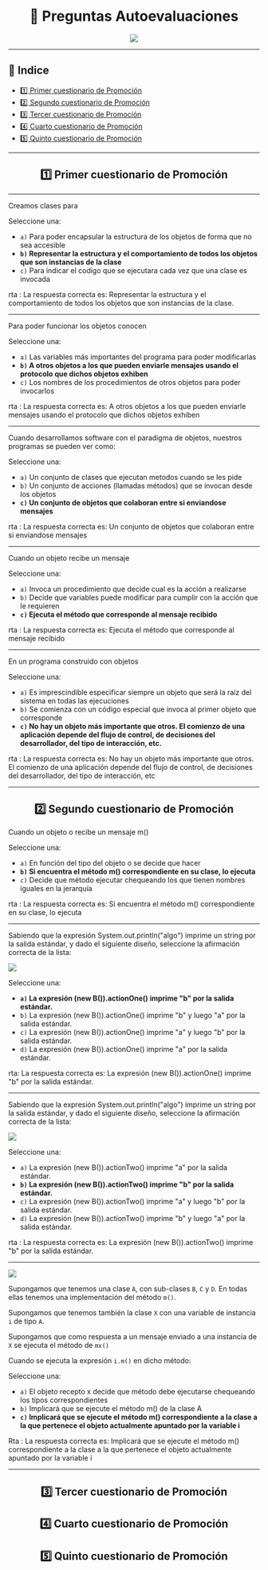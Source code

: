 <h1 align="center"> 📝 Preguntas Autoevaluaciones</h1>

<div align="center">
  <img src="https://media.giphy.com/media/555LNFtAGCaTC0tffa/giphy.gif"/>
 </div>

---

## 📕 Indice
- [1️⃣ Primer cuestionario de Promoción](#1️⃣-primer-cuestionario-de-promoción)
- [2️⃣ Segundo cuestionario de Promoción](#2️⃣-segundo-cuestionario-de-promoción)
- [3️⃣ Tercer cuestionario de Promoción](#3️⃣-tercer-cuestionario-de-promoción)
- [4️⃣ Cuarto cuestionario de Promoción](#4️⃣-cuarto-cuestionario-de-promoción)
- [5️⃣ Quinto cuestionario de Promoción](#5️⃣-quinto-cuestionario-de-promoción)

---

<div align="center">

## 1️⃣ Primer cuestionario de Promoción

</div>

---

Creamos clases para

Seleccione una:

- `a)` Para poder encapsular la estructura de los objetos de forma que no sea accesible
- **`b)` Representar la estructura y el comportamiento de todos los objetos que son instancias de la clase**
- `c)` Para indicar el codigo que se ejecutara cada vez que una clase es invocada

rta : La respuesta correcta es: Representar la estructura y el comportamiento de todos los objetos que son instancias de la clase.

---

Para poder funcionar los objetos conocen

Seleccione una:

- `a)` Las variables más importantes del programa para poder modificarlas
- **`b)` A otros objetos a los que pueden enviarle mensajes usando el protocolo que dichos objetos exhiben**
- `c)` Los nombres de los procedimientos de otros objetos para poder invocarlos

rta : La respuesta correcta es: A otros objetos a los que pueden enviarle mensajes usando el protocolo que dichos objetos exhiben


---

Cuando desarrollamos software con el paradigma de objetos, nuestros programas se pueden ver como:

Seleccione una:

- `a)` Un conjunto de clases que ejecutan metodos cuando se les pide
- `b)` Un conjunto de acciones (llamadas métodos) que se invocan desde los objetos
- **`c)` Un conjunto de objetos que colaboran entre si enviandose mensajes**

rta : La respuesta correcta es: Un conjunto de objetos que colaboran entre si enviandose mensajes

---

Cuando un objeto recibe un mensaje

Seleccione una:

- `a)` Invoca un procedimiento que decide cual es la acción a realizarse
- `b)` Decide que variables puede modificar para cumplir con la acción que le requieren
- **`c)` Ejecuta el método que corresponde al mensaje recibido**

rta : La respuesta correcta es: Ejecuta el método que corresponde al mensaje recibido

---

En un programa construido con objetos

Seleccione una:

- `a)` Es imprescindible especificar siempre un objeto que será la raiz del sistema en todas las ejecuciones
- `b)` Se comienza con un código especial que invoca al primer objeto que corresponde
- **`c)` No hay un objeto más importante que otros. El comienzo de una aplicación depende del flujo de control, de decisiones del desarrollador, del tipo de interacción, etc.**

rta : La respuesta correcta es: No hay un objeto más importante que otros. El comienzo de una aplicación depende del flujo de control, de decisiones del desarrollador, del tipo de interacción, etc

---

<div align="center">

## 2️⃣ Segundo cuestionario de Promoción

</div>

Cuando un objeto o recibe un mensaje m()

Seleccione una:

- `a)` En función del tipo del objeto o se decide que hacer
- **`b)` Si encuentra el método m() correspondiente en su clase, lo ejecuta**
- `c)` Decide que método ejecutar chequeando los que tienen nombres iguales en la jerarquía

rta : La respuesta correcta es: Si encuentra el método m() correspondiente en su clase, lo ejecuta

---

Sabiendo que la expresión System.out.println("algo") imprime un string por la salida estándar, y dado el siguiente diseño, seleccione la afirmación correcta de la lista:

<img src="https://user-images.githubusercontent.com/55964635/222826650-7767882b-c3e4-4710-ba75-e7d2e1b49e17.png">

Seleccione una:

- **`a)` La expresión (new B()).actionOne() imprime "b" por la salida estándar.**
- `b)` La expresión (new B()).actionOne() imprime "b" y luego "a" por la salida estándar. 
- `c)` La expresión (new B()).actionOne() imprime "a" y luego "b" por la salida estándar. 
- `d)` La expresión (new B()).actionOne() imprime "a" por la salida estándar. 

rta: La respuesta correcta es: La expresión (new B()).actionOne() imprime "b" por la salida estándar.

---

Sabiendo que la expresión System.out.println("algo") imprime un string por la salida estándar, y dado el siguiente diseño, seleccione la afirmación correcta de la lista:

<img src="https://user-images.githubusercontent.com/55964635/222827651-453eb36d-57b2-4573-b8db-2dd606b76d9e.png">

Seleccione una:

- `a)` La expresión (new B()).actionTwo() imprime "a" por la salida estándar. 
- **`b)` La expresión (new B()).actionTwo() imprime "b" por la salida estándar.**
- `c)` La expresión (new B()).actionTwo() imprime "a" y luego "b" por la salida estándar. 
- `d)` La expresión (new B()).actionTwo() imprime "b" y luego "a" por la salida estándar. 

rta : La respuesta correcta es: La expresión (new B()).actionTwo() imprime "b" por la salida estándar.

---

<img src="https://user-images.githubusercontent.com/55964635/222828223-15dde2fd-05d8-45e9-b342-293a8b6b5ace.png">

Supongamos que tenemos una clase `A`, con sub-clases `B`, `C` y `D`. En todas ellas tenemos una implementación del método `m()`.

Supongamos que tenemos también la clase `X` con una variable de instancia `i` de tipo `A`.

Supongamos que como respuesta a un mensaje enviado a una instancia de `X` se ejecuta el método de `mx()`

Cuando se ejecuta la expresión `i.m()` en dicho método:

Seleccione una:

- `a)` El objeto recepto x decide que método debe ejecutarse chequeando los tipos correspondientes
- `b)` Implicará que se ejecute el método m() de la clase A
- **`c)` Implicará que se ejecute el método m() correspondiente a la clase a la que pertenece el objeto actualmente apuntado por la variable  i**

Rta : La respuesta correcta es: Implicará que se ejecute el método m() correspondiente a la clase a la que pertenece el objeto actualmente apuntado por la variable i

---


<div align="center">

## 3️⃣ Tercer cuestionario de Promoción

</div>

<div align="center">

## 4️⃣ Cuarto cuestionario de Promoción

</div>

<div align="center">

## 5️⃣ Quinto cuestionario de Promoción

</div>